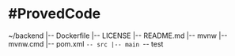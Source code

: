 # #ProvedCode

~/backend
|-- Dockerfile
|-- LICENSE
|-- README.md
|-- mvnw
|-- mvnw.cmd
|-- pom.xml
`-- src
    |-- main
    `-- test
